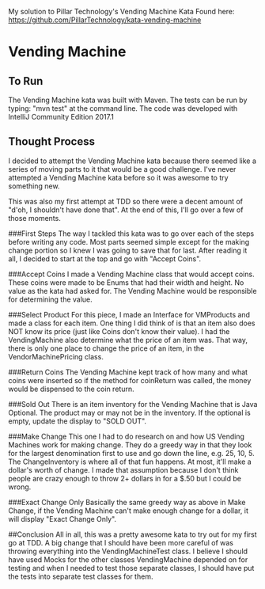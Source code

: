 My solution to Pillar Technology's Vending Machine Kata
Found here: https://github.com/PillarTechnology/kata-vending-machine

Vending Machine
====================


To Run
------
The Vending Machine kata was built with Maven.
The tests can be run by typing: "mvn test" at the command line.
The code was developed with IntelliJ Community Edition 2017.1

Thought Process
----------------
I decided to attempt the Vending Machine kata because there seemed like a series of moving parts to it that
would be a good challenge. I've never attempted a Vending Machine kata before so it was awesome to try something new.

This was also my first attempt at TDD so there were a decent amount of "d'oh, I shouldn't have done that".
At the end of this, I'll go over a few of those moments.

###First Steps
The way I tackled this kata was to go over each of the steps before writing any code. Most parts seemed simple
except for the making change portion so I knew I was going to save that for last. After reading it all, I decided
to start at the top and go with "Accept Coins".

###Accept Coins
I made a Vending Machine class that would accept coins. These coins were made to be Enums that had their width
and height. No value as the kata had asked for. The Vending Machine would be responsible for determining the value.

###Select Product
For this piece, I made an Interface for VMProducts and made a class for each item. One thing I did think of is that
an item also does NOT know its price (just like Coins don't know their value). I had the VendingMachine also determine
what the price of an item was. That way, there is only one place to change the price of an item, in the
VendorMachinePricing class.

###Return Coins
The Vending Machine kept track of how many and what coins were inserted so if the method for coinReturn was called,
the money would be dispensed to the coin return.

###Sold Out
There is an item inventory for the Vending Machine that is Java Optional. The product may or may not be in the inventory.
If the optional is empty, update the display to "SOLD OUT".

###Make Change
This one I had to do research on and how US Vending Machines work for making change. They do a greedy way in that
they look for the largest denomination first to use and go down the line, e.g. 25, 10, 5. The ChangeInventory is where
all of that fun happens. At most, it'll make a dollar's worth of change. I made that assumption because I don't think
people are crazy enough to throw 2+ dollars in for a $.50 but I could be wrong.

###Exact Change Only
Basically the same greedy way as above in Make Change, if the Vending Machine can't make enough change
for a dollar, it will display "Exact Change Only".

##Conclusion
All in all, this was a pretty awesome kata to try out for my first go at TDD. A big change that I should have been
more careful of was throwing everything into the VendingMachineTest class. I believe I should have used Mocks for the
other classes VendingMachine depended on for testing and when I needed to test those separate classes, I should have
put the tests into separate test classes for them.
